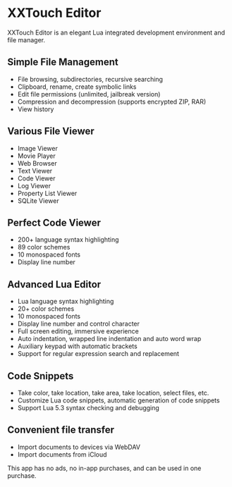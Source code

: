 # XXTouch Editor

XXTouch Editor is an elegant Lua integrated development environment and file manager.


## Simple File Management
- File browsing, subdirectories, recursive searching
- Clipboard, rename, create symbolic links
- Edit file permissions (unlimited, jailbreak version)
- Compression and decompression (supports encrypted ZIP, RAR)
- View history

## Various File Viewer
- Image Viewer
- Movie Player
- Web Browser
- Text Viewer
- Code Viewer
- Log Viewer
- Property List Viewer
- SQLite Viewer

## Perfect Code Viewer
- 200+ language syntax highlighting
- 89 color schemes
- 10 monospaced fonts
- Display line number

## Advanced Lua Editor
- Lua language syntax highlighting
- 20+ color schemes
- 10 monospaced fonts
- Display line number and control character
- Full screen editing, immersive experience
- Auto indentation, wrapped line indentation and auto word wrap
- Auxiliary keypad with automatic brackets
- Support for regular expression search and replacement

## Code Snippets
- Take color, take location, take area, take location, select files, etc.
- Customize Lua code snippets, automatic generation of code snippets
- Support Lua 5.3 syntax checking and debugging

## Convenient file transfer
- Import documents to devices via WebDAV
- Import documents from iCloud

This app has no ads, no in-app purchases, and can be used in one purchase.
